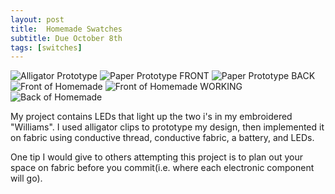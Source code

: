 ```yaml
---
layout: post
title:  Homemade Swatches
subtitle: Due October 8th        
tags: [switches]
---
```


![Alligator Prototype](http://rachelbuccalo.github.io/img/alligator.JPG)
![Paper Prototype FRONT](http://rachelbuccalo.github.io/img/paperfront.JPG)
![Paper Prototype BACK](http://rachelbuccalo.github.io/img/paperback.JPG)
![Front of Homemade](http://rachelbuccalo.github.io/img/frontshowing.png)
![Front of Homemade WORKING](http://rachelbuccalo.github.io/img/frontworking.png)
![Back of Homemade](http://rachelbuccalo.github.io/img/back.png)

My project contains LEDs that light up the two i's in my embroidered "Williams". I used alligator clips to prototype my design, then implemented it on fabric using conductive thread, conductive fabric, a battery, and LEDs.

One tip I would give to others attempting this project is to plan out your space on fabric before you commit(i.e. where each electronic component will go).
